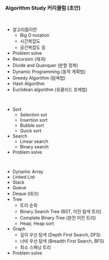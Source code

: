 ### Algorithm Study 커리큘럼 (초안)
<br>

- 알고리즘이란
  - Big O notation
  - 시간복잡도
  - 공간복잡도 등
- Problem solve
- Recursion (재귀)
- Divide and Quanquer (분할 정복)
- Dynamic Programming (동적 계획법)
- Greedy Algorithm (탐욕법)
- Hash Algorithm
- Euclidean algorithm (유클리드 호제법)
<br>

- Sort
  - Selection sot
  - Insertion sort
  - Bubble sort
  - Quick sort
- Search
  - Linear search
  - Binary search
- Problem solve
<br>

- Dynamic Array
- Linked List
- Stack
- Queue
- Deque (데크)
- Tree
  - 트리 순회
  - Binary Search Tree (BST, 이진 탐색 트리)
  - Complete Binary Tree (완전 이진 트리)
  - Heap, Heap sort
- Graph
  - 깊이 우선 탐색 (Depth First Search, DFS)
  - 너비 우선 탐색 (Breadth First Search, BFS)
  - 최소 스패닝 트리
- Problem solve
